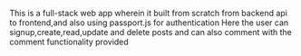 This is a full-stack web app wherein it built from scratch from backend api to frontend,and also using passport.js for authentication
Here the user can signup,create,read,update and delete posts and can also comment with the comment functionality provided
